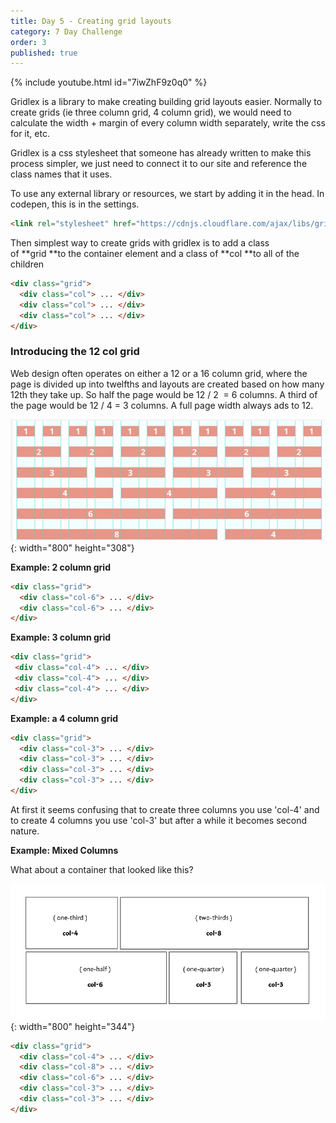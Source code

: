 ```yaml
---
title: Day 5 - Creating grid layouts
category: 7 Day Challenge
order: 3
published: true
---
```


{% include youtube.html id="7iwZhF9z0q0" %}

Gridlex is a library to make creating building grid layouts easier. Normally to create grids (ie three column grid, 4 column grid), we would need to calculate the width + margin of every column width separately, write the css for it, etc.

Gridlex is a css stylesheet that someone has already written to make this process simpler, we just need to connect it to our site and reference the class names that it uses.&nbsp;

To use any external library or resources, we start by adding it in the head. In codepen, this is in the settings.&nbsp;

~~~html
<link rel="stylesheet" href="https://cdnjs.cloudflare.com/ajax/libs/gridlex/2.6.0/gridlex.min.css">
~~~

Then simplest way to create grids with gridlex is to add a class of&nbsp;**grid&nbsp;**to the container element and a class of&nbsp;**col&nbsp;**to all of the children

~~~html
<div class="grid">
  <div class="col"> ... </div>
  <div class="col"> ... </div>
  <div class="col"> ... </div>
</div>
~~~

### Introducing the 12 col grid

Web design often operates on either a 12 or a 16 column grid, where the page is divided up into twelfths and layouts are created based on how many 12th they take up. So half the page would be 12 / 2&nbsp; = 6 columns. A third of the page would be 12 / 4 = 3 columns. A full page width always ads to 12.&nbsp;

![](/uploads/screen-shot-2020-01-15-at-11-38-34-pm.png){: width="800" height="308"}

**Example: 2 column grid**

~~~html
<div class="grid">
  <div class="col-6"> ... </div>
  <div class="col-6"> ... </div>
</div>
~~~

**Example: 3 column grid**

~~~html
<div class="grid">
 <div class="col-4"> ... </div>
 <div class="col-4"> ... </div>
 <div class="col-4"> ... </div>
</div>
~~~

**Example: a 4 column grid**

~~~html
<div class="grid">
  <div class="col-3"> ... </div>
  <div class="col-3"> ... </div>
  <div class="col-3"> ... </div>
  <div class="col-3"> ... </div>
</div>
~~~

At first it seems confusing that to create three columns you use 'col-4' and to create 4 columns you use 'col-3' but after a while it becomes second nature.&nbsp;

**Example: Mixed Columns&nbsp;**

What about a container that looked like this?&nbsp;

![](/uploads/gridlex-example.png){: width="800" height="344"}

~~~html
<div class="grid">
  <div class="col-4"> ... </div>
  <div class="col-8"> ... </div>
  <div class="col-6"> ... </div>
  <div class="col-3"> ... </div>
  <div class="col-3"> ... </div>
</div>
~~~